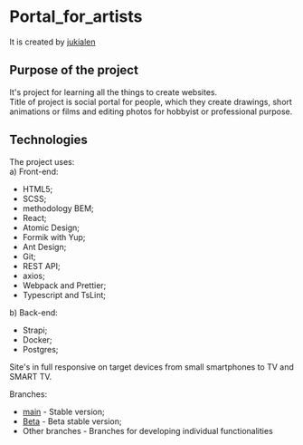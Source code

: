 # Portal_for_artists
It is created by <a href="https://github.com/jukialen">jukialen</a> 
## Purpose of the project
It's project for learning all the things to create websites. \
Title of project is social portal for people, which they create drawings, short animations 
or films and editing photos for hobbyist or professional purpose.
## Technologies
The project uses: \
a) Front-end:
- HTML5;
- SCSS;
- methodology BEM;
- React;
- Atomic Design;
- Formik with Yup;
- Ant Design;
- Git;
- REST API;
- axios;
- Webpack and Prettier;
- Typescript and TsLint;

b) Back-end:
- Strapi;
- Docker;
- Postgres;


Site's in full responsive on target devices from small smartphones to TV and SMART TV.


Branches:
- <a href="https://github.com/jukialen/Portal_for_artists">main</a> - Stable version;
- <a href="https://github.com/jukialen/Portal_for_artists/tree/Beta">Beta</a> - Beta stable version;
- Other branches - Branches for developing individual functionalities
